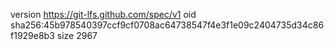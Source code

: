version https://git-lfs.github.com/spec/v1
oid sha256:45b978540397ccf9cf0708ac64738547f4e3f1e09c2404735d34c86f1929e8b3
size 2967
